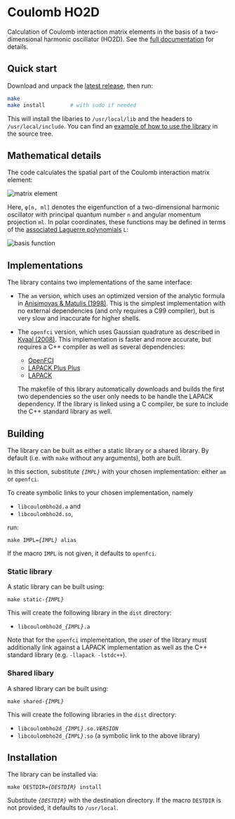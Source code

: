 # Coulomb HO2D

Calculation of Coulomb interaction matrix elements in the basis of a
two-dimensional harmonic oscillator (HO2D).  See the [full documentation][6]
for details.

## Quick start

Download and unpack the [latest release][7], then run:

```sh
make
make install        # with sudo if needed
```

This will install the libaries to `/usr/local/lib` and the headers to
`/usr/local/include`.  You can find an [example of how to use the library][8]
in the source tree.

## Mathematical details

The code calculates the spatial part of the Coulomb interaction matrix
element:

![matrix element][9]

Here, `φ[n, ml]` denotes the eigenfunction of a two-dimensional harmonic
oscillator with principal quantum number `n` and angular momentum projection
`ml`.  In polar coordinates, these functions may be defined in terms of the
[associated Laguerre polynomials][11] `L`:

![basis function][10]

## Implementations

The library contains two implementations of the same interface:

  - The `am` version, which uses an optimized version of the analytic formula
    in [Anisimovas & Matulis (1998)][1].  This is the simplest implementation
    with no external dependencies (and only requires a C99 compiler), but is
    very slow and inaccurate for higher shells.

  - The `openfci` version, which uses Gaussian quadrature as described in
    [Kvaal (2008)][1].  This implementation is faster and more accurate, but
    requires a C++ compiler as well as several dependencies:

      - [OpenFCI][3]
      - [LAPACK Plus Plus][4]
      - [LAPACK][5]

    The makefile of this library automatically downloads and builds the first
    two dependencies so the user only needs to be handle the LAPACK
    dependency.  If the library is linked using a C compiler, be sure to
    include the C++ standard library as well.

## Building

The library can be built as either a static library or a shared library.  By
default (i.e. with `make` without any arguments), both are built.

In this section, substitute <code><var>{IMPL}</var></code> with your chosen
implementation: either `am` or `openfci`.

To create symbolic links to your chosen implementation, namely

  - `libcoulombho2d.a` and
  - `libcoulombho2d.so`,

run:

<pre><code>make IMPL=<var>{IMPL}</var> alias</code></pre>

If the macro <code>IMPL</code> is not given, it defaults to `openfci`.

### Static library

A static library can be built using:

<pre><code>make static-<var>{IMPL}</var></code></pre>

This will create the following library in the `dist` directory:

  - <code>libcoulombho2d_<var>{IMPL}</var>.a</code>

Note that for the `openfci` implementation, the *user* of the library must
additionally link against a LAPACK implementation as well as the C++ standard
library (e.g. `-llapack -lstdc++`).

### Shared libary

A shared library can be built using:

<pre><code>make shared-<var>{IMPL}</var></code></pre>

This will create the following libraries in the `dist` directory:

  - <code>libcoulombho2d_<var>{IMPL}</var>.so.<var>VERSION</var></code>
  - <code>libcoulombho2d_<var>{IMPL}</var>.so</code> (a symbolic link to the
    above library)

## Installation

The library can be installed via:

<pre><code>make DESTDIR=<var>{DESTDIR}</var> install</code></pre>

Substitute <code><var>{DESTDIR}</var></code> with the destination directory.
If the macro `DESTDIR` is not provided, it defaults to `/usr/local`.

[1]:  http://dx.doi.org/10.1088/0953-8984/10/3/013
[2]:  http://arxiv.org/abs/0810.2644
[3]:  http://folk.uio.no/simenkva/openfci.shtml
[4]:  http://sourceforge.net/projects/lpp
[5]:  http://netlib.org/lapack
[11]: https://en.wikipedia.org/wiki/Laguerre_polynomials#Generalized_Laguerre_polynomials

[6]:  http://xrf.github.io/coulomb_ho2d
[7]:  https://github.com/xrf/coulomb_ho2d/releases
[8]:  https://github.com/xrf/coulomb_ho2d/blob/master/example.c
[9]:  https://github.com/xrf/coulomb_ho2d/raw/master/equation-matrix-element.png
[10]: https://github.com/xrf/coulomb_ho2d/raw/master/equation-basis-function.png
